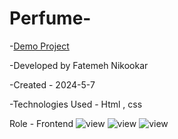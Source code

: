 # Perfume-
-[Demo Project](https://nikmahla.github.io/Perfume-/)

-Developed by Fatemeh Nikookar

-Created - 2024-5-7

-Technologies Used - Html , css

Role - Frontend
![view](https://github.com/nikmahla/Perfume-/assets/53364627/06d25940-66cb-4aec-9886-b983c0eb61c2)
![view](https://github.com/nikmahla/Perfume-/assets/53364627/9b3ed7e9-ff01-4864-8942-b317c5830a3d)
![view](https://github.com/nikmahla/Perfume-/assets/53364627/035ee11f-08f7-40a1-9a12-b4d3bbbcbe59)



